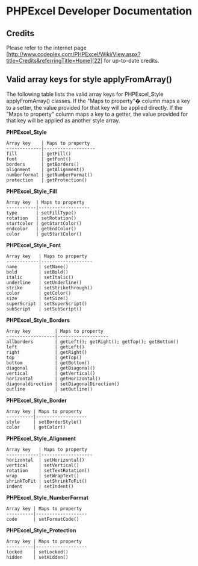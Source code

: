 # PHPExcel Developer Documentation

## Credits

Please refer to the internet page [http://www.codeplex.com/PHPExcel/Wiki/View.aspx?title=Credits&referringTitle=Home][22] for up-to-date credits.

## Valid array keys for style applyFromArray()

The following table lists the valid array keys for PHPExcel_Style applyFromArray() classes. If the "Maps to property"� column maps a key to a setter, the value provided for that key will be applied directly. If the "Maps to property" column maps a key to a getter, the value provided for that key will be applied as another style array.

**PHPExcel_Style**

    Array key    | Maps to property
    -------------|-------------------
    fill         | getFill()
    font         | getFont()
    borders      | getBorders()
    alignment    | getAlignment()
    numberformat | getNumberFormat()
    protection   | getProtection()

**PHPExcel_Style_Fill**

    Array key  | Maps to property
    -----------|-------------------
    type       | setFillType()
    rotation   | setRotation()
    startcolor | getStartColor()
    endcolor   | getEndColor()
    color      | getStartColor()

**PHPExcel_Style_Font**

    Array key   | Maps to property
    ------------|-------------------
    name        | setName()
    bold        | setBold()
    italic      | setItalic()
    underline   | setUnderline()
    strike      | setStrikethrough()
    color       | getColor()
    size        | setSize()
    superScript | setSuperScript()
    subScript   | setSubScript()

**PHPExcel_Style_Borders**

    Array key         | Maps to property
    ------------------|-------------------
    allborders        | getLeft(); getRight(); getTop(); getBottom()
    left              | getLeft()
    right             | getRight()
    top               | getTop()
    bottom            | getBottom()
    diagonal          | getDiagonal()
    vertical          | getVertical()
    horizontal        | getHorizontal()
    diagonaldirection | setDiagonalDirection()
    outline           | setOutline()

**PHPExcel_Style_Border**

    Array key | Maps to property
    ----------|-------------------
    style     | setBorderStyle()
    color     | getColor()

**PHPExcel_Style_Alignment**

    Array key   | Maps to property
    ------------|-------------------
    horizontal  | setHorizontal()
    vertical    | setVertical()
    rotation    | setTextRotation()
    wrap        | setWrapText()
    shrinkToFit | setShrinkToFit()
    indent      | setIndent()

**PHPExcel_Style_NumberFormat**

    Array key | Maps to property
    ----------|-------------------
    code      | setFormatCode()

**PHPExcel_Style_Protection**

    Array key | Maps to property
    ----------|-------------------
    locked    | setLocked()
    hidden    | setHidden()

[22]: http://www.codeplex.com/PHPExcel/Wiki/View.aspx?title=Credits&referringTitle=Home
